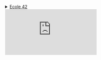 

<details>
<summary><a href="https://en.wikipedia.org/wiki/42_(school)">Ecole 42</a></summary>

42 is a private, nonprofit and tuition-free computer science school created and funded by French billionaire Xavier Niel with several partners including Nicolas Sadirac, Kwame Yamgnane and Florian Bucher. The school was first opened in Paris in 2013.
+ <details>
    <summary>Heading1.1</summary>

    some more text
    + <details>
        <summary>Heading1.1.1</summary>
        even more text
      </details>
   </details>
</details>
<embed src="https://github.com/Ferundal/libft/blob/master/README.md">
<div><object data="https://github.com/Ferundal/libft/blob/master/README.md"></object></div>
